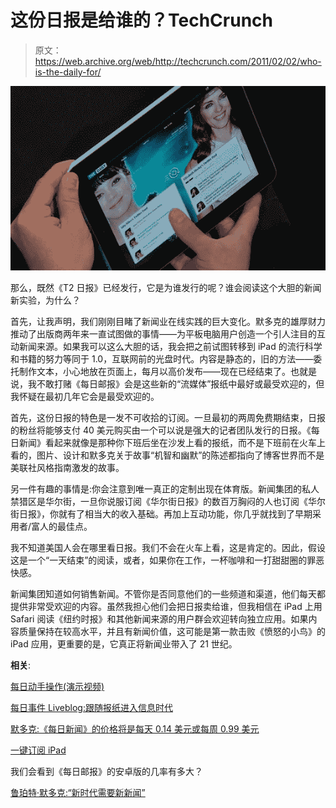 # 这份日报是给谁的？TechCrunch

> 原文：<https://web.archive.org/web/http://techcrunch.com/2011/02/02/who-is-the-daily-for/>

![](img/95ec901f63afb9e3dcf98a5548872be4.png)

那么，既然《T2 日报》已经发行，它是为谁发行的呢？谁会阅读这个大胆的新闻新实验，为什么？

首先，让我声明，我们刚刚目睹了新闻业在线实践的巨大变化。默多克的雄厚财力推动了出版商两年来一直试图做的事情——为平板电脑用户创造一个引人注目的互动新闻来源。如果我可以这么大胆的话，我会把之前试图转移到 iPad 的流行科学和书籍的努力等同于 1.0，互联网前的光盘时代。内容是静态的，旧的方法——委托制作文本，小心地放在页面上，每月以高价发布——现在已经结束了。也就是说，我不敢打赌《每日邮报》会是这些新的“流媒体”报纸中最好或最受欢迎的，但我怀疑在最初几年它会是最受欢迎的。

首先，这份日报的特色是一发不可收拾的订阅。一旦最初的两周免费期结束，日报的粉丝将能够支付 40 美元购买由一个可以说是强大的记者团队发行的日报。《每日新闻》看起来就像是那种你下班后坐在沙发上看的报纸，而不是下班前在火车上看的，图片、设计和默多克关于故事“机智和幽默”的陈述都指向了博客世界而不是美联社风格指南激发的故事。

另一件有趣的事情是:你会注意到唯一真正的定制出现在体育版。新闻集团的私人禁猎区是华尔街，一旦你说服订阅《华尔街日报》的数百万胸闷的人也订阅《华尔街日报》，你就有了相当大的收入基础。再加上互动功能，你几乎就找到了早期采用者/富人的最佳点。

我不知道美国人会在哪里看日报。我们不会在火车上看，这是肯定的。因此，假设这是一个“一天结束”的阅读，或者，如果你在工作，一杯咖啡和一打甜甜圈的罪恶快感。

新闻集团知道如何销售新闻。不管你是否同意他们的一些频道和渠道，他们每天都提供非常受欢迎的内容。虽然我担心他们会把日报卖给谁，但我相信在 iPad 上用 Safari 阅读《纽约时报》和其他新闻来源的用户群会欢迎转向独立应用。如果内容质量保持在较高水平，并且有新闻价值，这可能是第一款击败《愤怒的小鸟》的 iPad 应用，更重要的是，它真正将新闻业带入了 21 世纪。

**相关**:

[每日动手操作(演示视频)](https://web.archive.org/web/20230203000548/https://techcrunch.com/2011/02/02/daily-demo-video/)

[每日事件 Liveblog:跟随报纸进入信息时代](https://web.archive.org/web/20230203000548/https://techcrunch.com/2011/02/02/the-daily-event-liveblog-follow-along-as-the-newspaper-hits-the-information-age/)

[默多克:《每日新闻》的价格将是每天 0.14 美元或每周 0.99 美元](https://web.archive.org/web/20230203000548/https://techcrunch.com/2011/02/02/murdoch-the-daily-will-cost-0-14-per-day-or-1-per-week/)

[一键订阅 iPad](https://web.archive.org/web/20230203000548/https://techcrunch.com/2011/02/02/one-click-subscriptions-come-to-the-ipad/)

我们会看到《每日邮报》的安卓版的几率有多大？

[鲁珀特·默多克:“新时代需要新新闻”](https://web.archive.org/web/20230203000548/https://techcrunch.com/2011/02/02/rupert-murdoch-new-times-demand-new-journalism/)